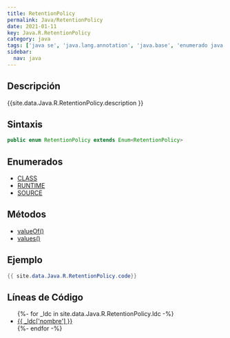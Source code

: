 ```yaml
---
title: RetentionPolicy
permalink: Java/RetentionPolicy
date: 2021-01-11
key: Java.R.RetentionPolicy
category: java
tags: ['java se', 'java.lang.annotation', 'java.base', 'enumerado java', 'Java 1.5']
sidebar: 
  nav: java
---
```


## Descripción
{{site.data.Java.R.RetentionPolicy.description }}

## Sintaxis
~~~java
public enum RetentionPolicy extends Enum<RetentionPolicy>
~~~

## Enumerados
* [CLASS](/Java/RetentionPolicy/CLASS)
* [RUNTIME](/Java/RetentionPolicy/RUNTIME)
* [SOURCE](/Java/RetentionPolicy/SOURCE)

## Métodos
* [valueOf()](/Java/RetentionPolicy/valueOf)
* [values()](/Java/RetentionPolicy/values)

## Ejemplo
~~~java
{{ site.data.Java.R.RetentionPolicy.code}}
~~~

## Líneas de Código
<ul>
{%- for _ldc in site.data.Java.R.RetentionPolicy.ldc -%}
   <li>
       <a href="{{_ldc['url'] }}">{{ _ldc['nombre'] }}</a>
   </li>
{%- endfor -%}
</ul>
